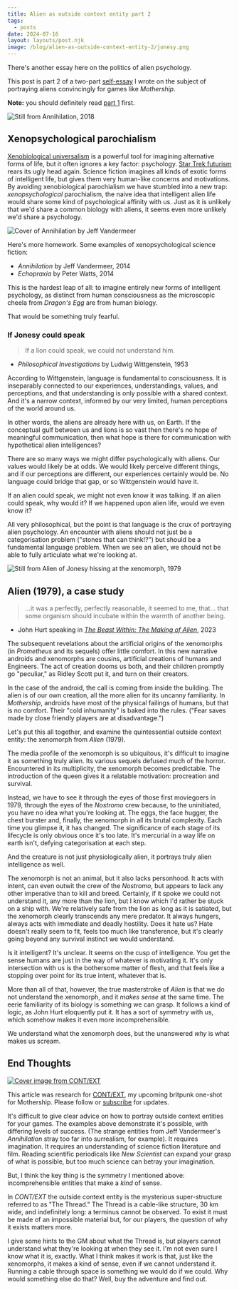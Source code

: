 ```yaml
---
title: Alien as outside context entity part 2
tags:
  - posts
date: 2024-07-16
layout: layouts/post.njk
image: /blog/alien-as-outside-context-entity-2/jonesy.png
---
```

There's another essay here on the politics of alien psychology.

<aside>

This post is part 2 of a two-part [self-essay](https://rolltodoubt.wordpress.com/2023/12/23/on-creative-method/) I wrote on the subject of portraying aliens convincingly for games like _Mothership_.

**Note:** you should definitely read [part 1](/blog/alien-as-outside-context-entity) first.

</aside>

![Still from Annihilation, 2018](./content/blog/alien-as-outside-context-entity-2/annihilation.webp "The Lighthouse")

## Xenopsychological parochialism

[Xenobiological universalism](/blog/alien-as-outside-context-entity/#xenobiological-universalism) is a powerful tool for imagining alternative forms of life, but it often ignores a key factor: psychology. [Star Trek futurism](/blog/alien-as-outside-context-entity/#star-trek-futurism) rears its ugly head again. Science fiction imagines all kinds of exotic forms of intelligent life, but gives them very human-like concerns and motivations. By avoiding xenobiological parochialism we have stumbled into a new trap: *xenopsychological* parochialism, the naive idea that intelligent alien life would share some kind of psychological affinity with us. Just as it is unlikely that we'd share a common biology with aliens, it seems even more unlikely we'd share a psychology.

<aside>

![Cover of Annihilation by Jeff Vandermeer](./content/blog/alien-as-outside-context-entity-2/annihilation.jpg "Annihilation")

Here's more homework. Some examples of xenopsychological science fiction:

- *Annihilation* by Jeff Vandermeer, 2014
- *Echopraxia* by Peter Watts, 2014

</aside>


This is the hardest leap of all: to imagine entirely new forms of intelligent psychology, as distinct from human consciousness as the microscopic cheela from _Dragon's Egg_ are from human biology.

That would be something truly fearful.

### If Jonesy could speak

>If a lion could speak, we could not understand him.
- _Philosophical Investigations_ by Ludwig Wittgenstein, 1953

According to Wittgenstein, language is fundamental to consciousness. It is inseparably connected to our experiences, understandings, values, and perceptions, and that understanding is only possible with a shared context. And it's a narrow context, informed by our very limited, human perceptions of the world around us.

In other words, the aliens are already here with us, on Earth. If the conceptual gulf between us and lions is so vast then there's no hope of meaningful communication, then what hope is there for communication with hypothetical alien intelligences?

There are so many ways we might differ psychologically with aliens. Our values would likely be at odds. We would likely perceive different things, and if our perceptions are different, our experiences certainly would be. No language could bridge that gap, or so Wittgenstein would have it.

If an alien could speak, we might not even know it was talking. If an alien could speak, why would it? If we happened upon alien life, would we even know it?

All very philosophical, but the point is that language is the crux of portraying alien psychology. An encounter with aliens should not just be a categorisation problem ("stones that can think!?") but should be a fundamental language problem. When we see an alien, we should not be able to fully articulate what we're looking at.

![Still from Alien of Jonesy hissing at the xenomorph, 1979](./content/blog/alien-as-outside-context-entity-2/jonesy.png "Jonesy knows what's up")


## Alien (1979), a case study

>...it was a perfectly, perfectly reasonable, it seemed to me, that... that some organism should incubate within the warmth of another being.

- John Hurt speaking in *[The Beast Within: The Making of Alien](https://www.youtube.com/watch?v=F4G1Jg1oJt8)*, 2023

<aside>


The subsequent revelations about the artificial origins of the xenomorphs (in *Prometheus* and its sequels) offer little comfort. In this new narrative androids and xenomorphs are cousins, artificial creations of humans and Engineers. The act of creation dooms us both, and their children promptly go "peculiar," as Ridley Scott put it, and turn on their creators.

In the case of the android, the call is coming from inside the building. The alien is of our own creation, all the more alien for its uncanny familiarity. In *Mothership*, androids have most of the physical failings of humans, but that is no comfort. Their "cold inhumanity" is baked into the rules. ("Fear saves made by close friendly players are at disadvantage.")

</aside>

Let's put this all together, and examine the quintessential outside context entity: the xenomorph from _Alien_ (1979).

The media profile of the xenomorph is so ubiquitous, it's difficult to imagine it as something truly alien. Its various sequels defused much of the horror. Encountered in its multiplicity, the xenomorph becomes predictable. The introduction of the queen gives it a relatable motivation: procreation and survival.

Instead, we have to see it through the eyes of those first moviegoers in 1979, through the eyes of the _Nostromo_ crew because, to the uninitiated, you have no idea what you're looking at. The eggs, the face hugger, the chest burster and, finally, the xenomorph in all its brutal complexity. Each time you glimpse it, it has changed. The significance of each stage of its lifecycle is only obvious once it's too late. It's mercurial in a way life on earth isn't, defying categorisation at each step.

And the creature is not just physiologically alien, it portrays truly alien intelligence as well.

The xenomorph is not an animal, but it also lacks personhood. It acts with intent, can even outwit the crew of the *Nostromo*, but appears to lack any other imperative than to kill and breed. Certainly, if it spoke we could not understand it, any more than the lion, but I know which I'd rather be stuck on a ship with. We're relatively safe from the lion as long as it is satiated, but the xenomorph clearly transcends any mere predator. It always hungers, always acts with immediate and deadly hostility. Does it hate us? Hate doesn't really seem to fit, feels too much like transference, but it's clearly going beyond any survival instinct we would understand. 

Is it intelligent? It's unclear. It seems on the cusp of intelligence. You get the sense humans are just in the way of whatever is motivating it. It's only intersection with us is the bothersome matter of flesh, and that feels like a stopping over point for its true intent, whatever that is.

More than all of that, however, the true masterstroke of _Alien_ is that we do not understand the xenomorph, and it *makes sense* at the same time. The eerie familiarity of its biology is something we can grasp. It follows a kind of logic, as John Hurt eloquently put it. It has a sort of symmetry with us, which somehow makes it even more incomprehensible.

We understand what the xenomorph does, but the unanswered *why* is what makes us scream.

## End Thoughts

<aside>

[![Cover image from CONT/EXT](./content/products/context/context.png "CONT/EXT")](https://grislyeye.com/products/context)

This article was research for [CONT/EXT](https://grislyeye.com/products/context), my upcoming britpunk one-shot for Mothership. Please follow or [subscribe](/mailing-list/) for updates.

</aside>

It's difficult to give clear advice on how to portray outside context entities for your games. The examples above demonstrate it's possible, with differing levels of success. (The strange entities from Jeff Vandermeer's _Annihilation_ stray too far into surrealism, for example). It requires imagination. It requires an understanding of science fiction literature and film. Reading scientific periodicals like _New Scientist_ can expand your grasp of what is possible, but too much science can betray your imagination.

But, I think the key thing is the symmetry I mentioned above: incomprehensible entities that make a *kind* of sense.

In _CONT/EXT_ the outside context entity is the mysterious super-structure referred to as "The Thread."  The Thread is a cable-like structure, 30 km wide, and indefinitely long: a terminus cannot be observed. To exist it must be made of an impossible material but, for our players, the question of why it exists matters more.

I give some hints to the GM about what the Thread is, but players cannot understand what they're looking at when they see it. I'm not even sure I know what it is, exactly. What I think makes it work is that, just like the xenomorphs, it makes a kind of sense, even if we cannot understand it. Running a cable through space is something we would do if we could. Why would something else do that? Well, buy the adventure and find out.
